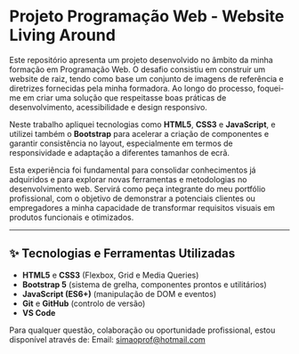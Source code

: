 # Projeto Programação Web - Website Living Around

Este repositório apresenta um projeto desenvolvido no âmbito da minha formação em Programação Web. O desafio consistiu em construir um website de raiz, tendo como base um conjunto de imagens de referência e diretrizes fornecidas pela minha formadora. Ao longo do processo, foquei-me em criar uma solução que respeitasse boas práticas de desenvolvimento, acessibilidade e design responsivo.

Neste trabalho apliquei tecnologias como **HTML5**, **CSS3** e **JavaScript**, e utilizei também o **Bootstrap** para acelerar a criação de componentes e garantir consistência no layout, especialmente em termos de responsividade e adaptação a diferentes tamanhos de ecrã.

Esta experiência foi fundamental para consolidar conhecimentos já adquiridos e para explorar novas ferramentas e metodologias no desenvolvimento web. Servirá como peça integrante do meu portfólio profissional, com o objetivo de demonstrar a potenciais clientes ou empregadores a minha capacidade de transformar requisitos visuais em produtos funcionais e otimizados.

---

## ✨ Tecnologias e Ferramentas Utilizadas

- **HTML5** e **CSS3** (Flexbox, Grid e Media Queries)
- **Bootstrap 5** (sistema de grelha, componentes prontos e utilitários)
- **JavaScript (ES6+)** (manipulação de DOM e eventos)
- **Git** e **GitHub** (controlo de versão)
- **VS Code**

Para qualquer questão, colaboração ou oportunidade profissional, estou disponível através de:
Email: simaoprof@hotmail.com
